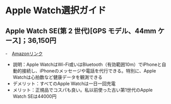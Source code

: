 # Apple Watch選択ガイド
## Apple Watch SE(第 2 世代)[GPS モデル、44mm ケース]；36,150円
-　[Amazonリンク](https://www.amazon.co.jp/Apple-モデル、40mm-スターライトアルミニウムケースとスターライトスポーツバンド-Mを組み合わせたスマートウォッチ%E3%80%82フィットネストラッカーと睡眠トラッカー、/dp/B0DGHT62ZX/ref=sr_1_2_sspa?__mk_ja_JP=カタカナ&crid=36GFS9XYLPA1L&dib=eyJ2IjoiMSJ9.1Hprd-njhP6n496K4ub-1ZBrkCz0BxpIuDO7eSrZoR6CHprRhcM1fi7cS-l1lCEJMEjiW36FLov191YeqAi2ivqjStyrofXSAIO98W8hZAWLwr2KetWUgoWe-KL8LEA1NSdrUVXJyZHlMQaiUDk_CbNCv3cw3cqQVcU5lqreUdJy7mr2Uqdq8Np_Kda-CMpEyd8vSPS-sk0xVZXNZKoyGBRf1ed0AuSpVax7GXShnv2K7pmW4tcDrMNqB0A8tyUkV-YLGoQhvFbosON-yQH3WybK29qxxoOFVpyKg1e5OMg.57ZLwEFkjIv0mV23vHqdTxi1bvEyU0mbFhu6q6yMpL0&dib_tag=se&keywords=Apple%2BWatch&qid=1742729484&sprefix=apple%2Bwatch%2Caps%2C175&sr=8-2-spons&sp_csd=d2lkZ2V0TmFtZT1zcF9hdGY&th=1)

- 説明：Apple WatchはWi-Fi或いはBluetooth（有効範囲10m）でiPhoneと自動的接続し、iPhoneのメッセージや電話を代行できる。特別に、Apple Watchは心拍数など健康データを観測できる
- デメリット：すべてのApple Watchは一日一回充電
- メリット：正規品でコスパも良い。私以前使った古い第1世代のApple Watch SEは44000円
